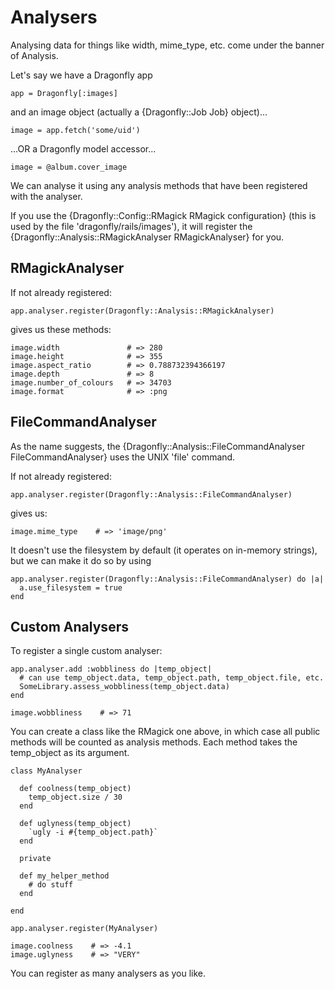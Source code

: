 Analysers
=========

Analysing data for things like width, mime_type, etc. come under the banner of Analysis.

Let's say we have a Dragonfly app

    app = Dragonfly[:images]

and an image object (actually a {Dragonfly::Job Job} object)...

    image = app.fetch('some/uid')

...OR a Dragonfly model accessor...

    image = @album.cover_image

We can analyse it using any analysis methods that have been registered with the analyser.

If you use the {Dragonfly::Config::RMagick RMagick configuration} (this is used by the file 'dragonfly/rails/images'), it will register the {Dragonfly::Analysis::RMagickAnalyser RMagickAnalyser} for you.

RMagickAnalyser
---------------
If not already registered:

    app.analyser.register(Dragonfly::Analysis::RMagickAnalyser)

gives us these methods:

    image.width               # => 280
    image.height              # => 355
    image.aspect_ratio        # => 0.788732394366197
    image.depth               # => 8
    image.number_of_colours   # => 34703
    image.format              # => :png

FileCommandAnalyser
-------------------

As the name suggests, the {Dragonfly::Analysis::FileCommandAnalyser FileCommandAnalyser} uses the UNIX 'file' command.

If not already registered:

    app.analyser.register(Dragonfly::Analysis::FileCommandAnalyser)

gives us:

    image.mime_type    # => 'image/png'

It doesn't use the filesystem by default (it operates on in-memory strings), but we can make it do so by using

    app.analyser.register(Dragonfly::Analysis::FileCommandAnalyser) do |a|
      a.use_filesystem = true
    end

Custom Analysers
----------------

To register a single custom analyser:

    app.analyser.add :wobbliness do |temp_object|
      # can use temp_object.data, temp_object.path, temp_object.file, etc.
      SomeLibrary.assess_wobbliness(temp_object.data)
    end

    image.wobbliness    # => 71

You can create a class like the RMagick one above, in which case all public methods will be counted as analysis methods.
Each method takes the temp_object as its argument.

    class MyAnalyser

      def coolness(temp_object)
        temp_object.size / 30
      end

      def uglyness(temp_object)
        `ugly -i #{temp_object.path}`
      end

      private

      def my_helper_method
        # do stuff
      end

    end

    app.analyser.register(MyAnalyser)

    image.coolness    # => -4.1
    image.uglyness    # => "VERY"

You can register as many analysers as you like.
